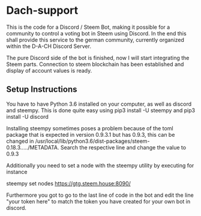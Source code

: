 # Dach-support

This is the code for a Discord / Steem Bot, making it possible for a community to control a voting bot in Steem using Discord.
In the end this shall provide this service to the german community, currently organized within the D-A-CH Discord Server.

The pure Discord side of the bot is finished, now I will start integrating the Steem parts.
Connection to steem blockchain has been established and display of account values is ready.



## Setup Instructions

You have to have Python 3.6 installed on your computer, as well as discord and steempy. This is done quite easy using pip3 install -U steempy and pip3 install -U discord


Installing steempy sometimes poses a problem because of the toml package that is expected in version 0.9.3.1 but has 0.9.3, this can be changed in /usr/local/lib/python3.6/dist-packages/steem-0.18.3...../METADATA.
Search the respective line and change the value to 0.9.3

Additionally you need to set a node with the steempy utility by executing for instance

steempy set nodes https://gtg.steem.house:8090/

Furthermore you got to go to the last line of code in the bot and edit the line "your token here" to match the token you have created for your own bot in discord.



